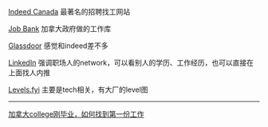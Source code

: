 
[Indeed Canada](https://ca.indeed.com/) 最著名的招聘找工网站

[Job Bank](https://www.jobbank.gc.ca/home) 加拿大政府做的工作库

[Glassdoor](https://www.glassdoor.ca/) 感觉和indeed差不多

[LinkedIn](https://www.linkedin.com/) 强调职场人的network，可以看别人的学历、工作经历，也可以直接在上面找人内推

[Levels.fyi](https://www.levels.fyi/) 主要是tech相关，有大厂的level图

---

[加拿大college刚毕业，如何找到第一份工作](https://mp.weixin.qq.com/s/EIlDVYerAaTUcPe2fOnL3A)